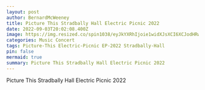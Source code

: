 ```yaml
---
layout: post
author: BernardMcWeeney
title: Picture This Stradbally Hall Electric Picnic 2022
date: 2022-09-03T20:02:08.400Z
image: https://img.resized.co/spin1038/eyJkYXRhIjoie1widXJsXCI6XCJodHRwczpcXFwvXFxcL21lZGlhLnJhZGlvY21zLm5ldFxcXC91cGxvYWRzXFxcLzIwMjFcXFwvMDhcXFwvMjYxMzAyMDJcXFwvYWN0aW9udmFuY2UtZVhWZDdnRFBPOUEtdW5zcGxhc2guanBnXCIsXCJ3aWR0aFwiOjEyMDAsXCJoZWlnaHRcIjo5MDAsXCJkZWZhdWx0XCI6XCJodHRwczpcXFwvXFxcL3d3dy5zcGluMTAzOC5jb21cXFwvaW1hZ2VzXFxcL25vLWltYWdlLnBuZ1wiLFwib3B0aW9uc1wiOltdfSIsImhhc2giOiJmYzNkNjgzNzIwMmUxMjVlYTZiZGNiYzIyMGM0Y2YxMTQ0ZGU3ZmYxIn0=/actionvance-exvd7gdpo9a-unsplash.jpg
categories: Music Concert
tags: Picture-This Electric-Picnic EP-2022 Stradbally-Hall
pin: false
mermaid: true
summary: Picture This Stradbally Hall Electric Picnic 2022
---
```

Picture This Stradbally Hall Electric Picnic 2022